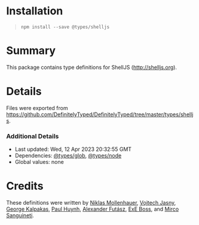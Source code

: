 # Installation
> `npm install --save @types/shelljs`

# Summary
This package contains type definitions for ShellJS (http://shelljs.org).

# Details
Files were exported from https://github.com/DefinitelyTyped/DefinitelyTyped/tree/master/types/shelljs.

### Additional Details
 * Last updated: Wed, 12 Apr 2023 20:32:55 GMT
 * Dependencies: [@types/glob](https://npmjs.com/package/@types/glob), [@types/node](https://npmjs.com/package/@types/node)
 * Global values: none

# Credits
These definitions were written by [Niklas Mollenhauer](https://github.com/nikeee), [Vojtech Jasny](https://github.com/voy), [George Kalpakas](https://github.com/gkalpak), [Paul Huynh](https://github.com/pheromonez), [Alexander Futász](https://github.com/aldafu), [ExE Boss](https://github.com/ExE-Boss), and [Mirco Sanguineti](https://github.com/msanguineti).
